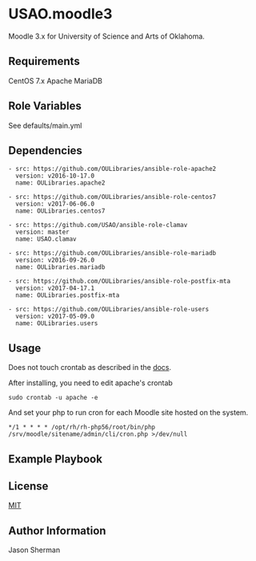 USAO.moodle3
=========

Moodle 3.x for University of Science and Arts of Oklahoma.

Requirements
------------

CentOS 7.x
Apache
MariaDB

Role Variables
--------------

See defaults/main.yml

Dependencies
------------

```
- src: https://github.com/OULibraries/ansible-role-apache2
  version: v2016-10-17.0
  name: OULibraries.apache2

- src: https://github.com/OULibraries/ansible-role-centos7
  version: v2017-06-06.0
  name: OULibraries.centos7

- src: https://github.com/USAO/ansible-role-clamav
  version: master
  name: USAO.clamav

- src: https://github.com/OULibraries/ansible-role-mariadb
  version: v2016-09-26.0
  name: OULibraries.mariadb

- src: https://github.com/OULibraries/ansible-role-postfix-mta
  version: v2017-04-17.1
  name: OULibraries.postfix-mta

- src: https://github.com/OULibraries/ansible-role-users
  version: v2017-05-09.0
  name: OULibraries.users
```

Usage
-----

Does not touch crontab as described in the [docs](https://docs.moodle.org/33/en/Cron).

After installing, you need to edit apache's crontab
```
sudo crontab -u apache -e
```

And set your php to run cron for each Moodle site hosted on the system.
```
*/1 * * * * /opt/rh/rh-php56/root/bin/php  /srv/moodle/sitename/admin/cli/cron.php >/dev/null
```

Example Playbook
----------------

License
-------

[MIT](LICENSE)

Author Information
------------------

Jason Sherman
